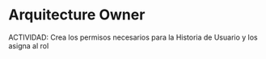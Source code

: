 # Arquitecture Owner

ACTIVIDAD: Crea los permisos necesarios para la Historia de Usuario y los asigna al rol